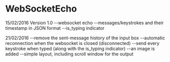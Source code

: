 # WebSocketEcho

15/02/2016 Version 1.0
--websocket echo 
--messages/keystrokes and their timestamp in JSON format
--is_typing indicator

21/02/2016
--remove the sent-message history of the input box
--automatic reconnection when the websocket is closed (disconnected)
--send every keystroke when typed (along with the is_typing indicator)
--an image is added
--simple layout, including scroll window for the output
